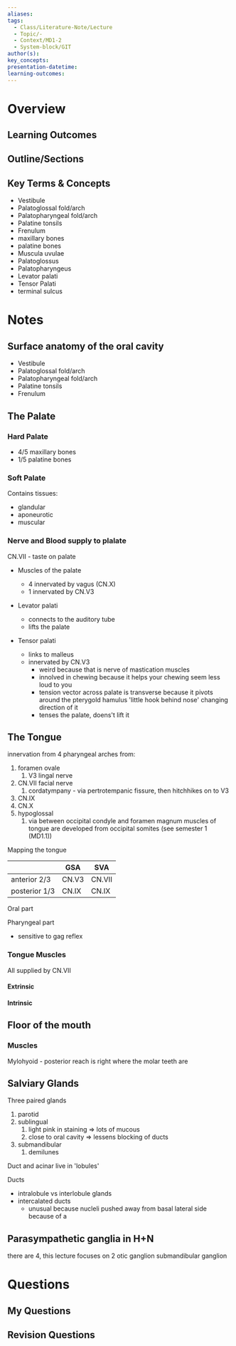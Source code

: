 ```yaml
---
aliases: 
tags:
  - Class/Literature-Note/Lecture
  - Topic/-
  - Context/MD1-2
  - System-block/GIT
author(s): 
key_concepts: 
presentation-datetime: 
learning-outcomes:
---
```



# Overview
## Learning Outcomes

## Outline/Sections

## Key Terms & Concepts
- Vestibule
- Palatoglossal fold/arch
- Palatopharyngeal fold/arch
- Palatine tonsils
- Frenulum 
- maxillary bones
- palatine bones
- Muscula uvulae
- Palatoglossus
- Palatopharyngeus
- Levator palati
- Tensor Palati
- terminal sulcus
# Notes
## Surface anatomy of the oral cavity
- Vestibule
- Palatoglossal fold/arch
- Palatopharyngeal fold/arch
- Palatine tonsils
- Frenulum

## The Palate
### Hard Palate
- 4/5 maxillary bones
- 1/5 palatine bones
### Soft Palate
Contains tissues:
- glandular
- aponeurotic
- muscular

### Nerve and Blood supply to plalate
CN.VII - taste on palate
- Muscles of the palate
	- 4 innervated by vagus (CN.X)
	- 1 innervated by CN.V3


- Levator palati
	- connects to the auditory tube
	- lifts the palate
- Tensor palati
	- links to malleus
	- innervated by CN.V3 
		- weird because that is nerve of mastication muscles
		- innolved in chewing because it helps your chewing seem less loud to you
		- tension vector across palate is transverse because it pivots around the pterygold hamulus 'little hook behind nose' changing direction of it
		- tenses the palate, doens't lift it

## The Tongue
innervation from 4 pharyngeal arches
from:

1. foramen ovale
	1. V3 lingal nerve
2. CN.VII facial nerve
	1. cordatympany - via pertrotempanic fissure, then hitchhikes on to V3
3. CN.IX
4. CN.X
5. hypoglossal
	1. via between occipital condyle and foramen magnum
muscles of tongue are developed from occipital somites (see semester 1 (MD1.1))


Mapping the tongue

|               | GSA   | SVA    |
| ------------- | ----- | ------ |
| anterior 2/3  | CN.V3 | CN.VII |
| posterior 1/3 | CN.IX | CN.IX  |

Oral part

Pharyngeal part
- sensitive to gag reflex

### Tongue Muscles
All supplied by CN.VII
#### Extrinsic 
#### Intrinsic

## Floor of the mouth
### Muscles

Mylohyoid - posterior reach is right where the molar teeth are

## Salviary Glands
Three paired glands
1. parotid
2. sublingual
	1. light pink in staining => lots of mucous 
	2. close to oral cavity => lessens blocking of ducts
3. submandibular
	1. demilunes

Duct and acinar live in 'lobules'

Ducts
- intralobule vs interlobule glands
- intercalated ducts
	- unusual because nucleli pushed away from basal lateral side because of a



## Parasympathetic ganglia in H+N
there are 4, this lecture focuses on 2
otic ganglion
submandibular ganglion

# Questions

## My Questions
## Revision Questions




